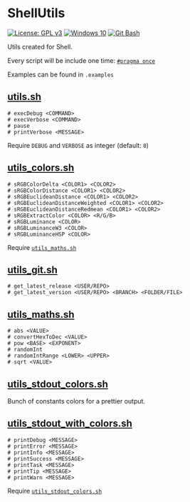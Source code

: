 # ShellUtils

[![License: GPL v3](https://img.shields.io/badge/License-GPLv3-blue.svg?logo=gnu)](https://www.gnu.org/licenses/gpl-3.0)
[![Windows 10](https://img.shields.io/badge/Windows-10-blue?logo=Windows)](https://www.microsoft.com/)
[![Git Bash](https://img.shields.io/badge/Git%20Bash-git--bash.exe-orange?logo=GitHub)](https://desktop.github.com/)

Utils created for Shell.

Every script will be include one time: [`#pragma once`](https://stackoverflow.com/a/58510109/7295428)

Examples can be found in `.examples`

## [utils.sh](./utils/utils.sh)

```shell
# execDebug <COMMAND>
# execVerbose <COMMAND>
# pause
# printVerbose <MESSAGE>
```

Require `DEBUG` and `VERBOSE` as integer (default: `0`)

## [utils_colors.sh](./utils/utils_colors.sh)

```shell
# sRGBColorDelta <COLOR1> <COLOR2>
# sRGBColorDistance <COLOR1> <COLOR2>
# sRGBEuclideanDistance <COLOR1> <COLOR2>
# sRGBEuclideanDistanceWeighted <COLOR1> <COLOR2>
# sRGBEuclideanDistanceRedmean <COLOR1> <COLOR2>
# sRGBExtractColor <COLOR> <R/G/B>
# sRGBLuminance <COLOR>
# sRGBLuminanceW3 <COLOR>
# sRGBLuminanceHSP <COLOR>
```

Require [`utils_maths.sh`](./utils/utils_maths.sh)

## [utils_git.sh](./utils/utils_git.sh)

```shell
# get_latest_release <USER/REPO>
# get_latest_version <USER/REPO> <BRANCH> <FOLDER/FILE>
```

## [utils_maths.sh](./utils/utils_maths.sh)

```shell
# abs <VALUE>
# convertHexToDec <VALUE>
# pow <BASE> <EXPONENT>
# randomInt
# randomIntRange <LOWER> <UPPER>
# sqrt <VALUE>
```

## [utils_stdout_colors.sh](./utils/utils_stdout_colors.sh)

Bunch of constants colors for a prettier output.

## [utils_stdout_with_colors.sh](./utils/utils_stdout_with_colors.sh)

```shell
# printDebug <MESSAGE>
# printError <MESSAGE>
# printInfo <MESSAGE>
# printSuccess <MESSAGE>
# printTask <MESSAGE>
# printTip <MESSAGE>
# printWarn <MESSAGE>
```

Require [`utils_stdout_colors.sh`](./utils/utils_stdout_colors.sh)
